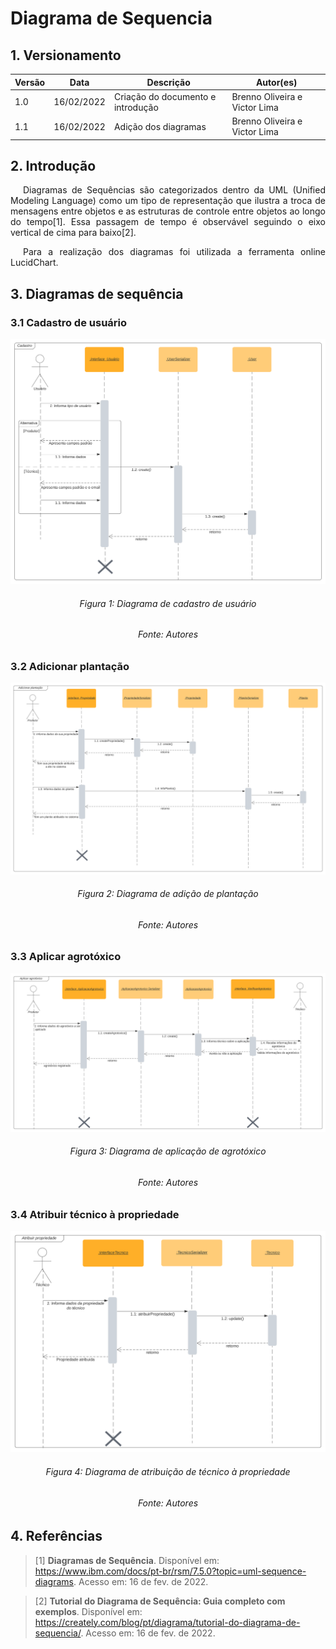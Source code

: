 # Diagrama de Sequencia

## 1. Versionamento

| Versão | Data         | Descrição                                 | Autor(es)    |
| ------ | -----        | ---------------------------------         | ------------ |
| 1.0    | 16/02/2022   | Criação do documento e introdução         | Brenno Oliveira e Victor Lima |
| 1.1    | 16/02/2022   | Adição dos diagramas                      | Brenno Oliveira e Victor Lima |

## 2. Introdução

<p align="justify" style="text-indent: 20px">Diagramas de Sequências são categorizados dentro da UML (Unified Modeling Language) como um tipo de representação que ilustra a troca de mensagens entre objetos e as estruturas de controle entre objetos ao longo do tempo[1]. Essa passagem de tempo é observável seguindo o eixo vertical de cima para baixo[2].</p>

<p align="justify" style="text-indent: 20px">Para a realização dos diagramas foi utilizada a ferramenta online LucidChart.</p>

## 3. Diagramas de sequência

### 3.1 Cadastro de usuário
<img src="../../../assets/modelagem/diagramaSequencia1.svg" class="zoom"/>
<h6 align = "center">Figura 1: Diagrama de cadastro de usuário</h6>
<h6 align = "center">Fonte: Autores</h6>

### 3.2 Adicionar plantação
<img src="../../../assets/modelagem/diagramaSequencia2.svg" class="zoom"/>
<h6 align = "center">Figura 2: Diagrama de adição de plantação</h6>
<h6 align = "center">Fonte: Autores</h6>

### 3.3 Aplicar agrotóxico
<img src="../../../assets/modelagem/diagramaSequencia3.svg" class="zoom"/>
<h6 align = "center">Figura 3: Diagrama de aplicação de agrotóxico</h6>
<h6 align = "center">Fonte: Autores</h6>

### 3.4 Atribuir técnico à propriedade
<img src="../../../assets/modelagem/diagramaSequencia4.svg" class="zoom"/>
<h6 align = "center">Figura 4: Diagrama de atribuição de técnico à propriedade</h6>
<h6 align = "center">Fonte: Autores</h6>

## 4. Referências

> [1] **Diagramas de Sequência**. Disponível em: <a href="https://www.ibm.com/docs/pt-br/rsm/7.5.0?topic=uml-sequence-diagrams" target="_blanck">https://www.ibm.com/docs/pt-br/rsm/7.5.0?topic=uml-sequence-diagrams</a>. Acesso em: 16 de fev. de 2022.

> [2] **Tutorial do Diagrama de Sequência: Guia completo com exemplos**. Disponível em: <a href="https://creately.com/blog/pt/diagrama/tutorial-do-diagrama-de-sequencia/" target="_blanck">https://creately.com/blog/pt/diagrama/tutorial-do-diagrama-de-sequencia/</a>. Acesso em: 16 de fev. de 2022.